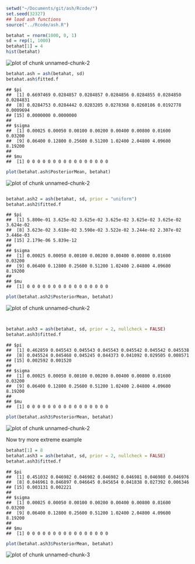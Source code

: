 
```r
setwd("~/Documents/git/ash/Rcode/")
set.seed(32327)
## load ash functions
source("../Rcode/ash.R")
```



```r
betahat = rnorm(1000, 0, 1)
sd = rep(1, 1000)
betahat[1] = 4
hist(betahat)
```

![plot of chunk unnamed-chunk-2](figure/unnamed-chunk-21.png) 

```r
betahat.ash = ash(betahat, sd)
betahat.ash$fitted.f
```

```
## $pi
##  [1] 0.6697469 0.0284857 0.0284857 0.0284856 0.0284855 0.0284850 0.0284831
##  [8] 0.0284753 0.0284442 0.0283205 0.0278368 0.0260186 0.0192778 0.0009694
## [15] 0.0000000 0.0000000
## 
## $sigma
##  [1] 0.00025 0.00050 0.00100 0.00200 0.00400 0.00800 0.01600 0.03200
##  [9] 0.06400 0.12800 0.25600 0.51200 1.02400 2.04800 4.09600 8.19200
## 
## $mu
##  [1] 0 0 0 0 0 0 0 0 0 0 0 0 0 0 0 0
```

```r
plot(betahat.ash$PosteriorMean, betahat)
```

![plot of chunk unnamed-chunk-2](figure/unnamed-chunk-22.png) 

```r

betahat.ash2 = ash(betahat, sd, prior = "uniform")
betahat.ash2$fitted.f
```

```
## $pi
##  [1] 5.800e-01 3.625e-02 3.625e-02 3.625e-02 3.625e-02 3.625e-02 3.624e-02
##  [8] 3.623e-02 3.618e-02 3.598e-02 3.522e-02 3.244e-02 2.307e-02 3.446e-03
## [15] 2.179e-06 5.839e-12
## 
## $sigma
##  [1] 0.00025 0.00050 0.00100 0.00200 0.00400 0.00800 0.01600 0.03200
##  [9] 0.06400 0.12800 0.25600 0.51200 1.02400 2.04800 4.09600 8.19200
## 
## $mu
##  [1] 0 0 0 0 0 0 0 0 0 0 0 0 0 0 0 0
```

```r
plot(betahat.ash2$PosteriorMean, betahat)
```

![plot of chunk unnamed-chunk-2](figure/unnamed-chunk-23.png) 

```r


betahat.ash3 = ash(betahat, sd, prior = 2, nullcheck = FALSE)
betahat.ash3$fitted.f
```

```
## $pi
##  [1] 0.462859 0.045543 0.045543 0.045543 0.045542 0.045542 0.045538
##  [8] 0.045524 0.045468 0.045245 0.044373 0.041092 0.029505 0.008571
## [15] 0.002592 0.001520
## 
## $sigma
##  [1] 0.00025 0.00050 0.00100 0.00200 0.00400 0.00800 0.01600 0.03200
##  [9] 0.06400 0.12800 0.25600 0.51200 1.02400 2.04800 4.09600 8.19200
## 
## $mu
##  [1] 0 0 0 0 0 0 0 0 0 0 0 0 0 0 0 0
```

```r
plot(betahat.ash3$PosteriorMean, betahat)
```

![plot of chunk unnamed-chunk-2](figure/unnamed-chunk-24.png) 


Now try more extreme example


```r
betahat[1] = 8
betahat.ash3 = ash(betahat, sd, prior = 2, nullcheck = FALSE)
betahat.ash3$fitted.f
```

```
## $pi
##  [1] 0.451032 0.046982 0.046982 0.046982 0.046981 0.046980 0.046976
##  [8] 0.046961 0.046897 0.046645 0.045654 0.041838 0.027392 0.006346
## [15] 0.003131 0.002221
## 
## $sigma
##  [1] 0.00025 0.00050 0.00100 0.00200 0.00400 0.00800 0.01600 0.03200
##  [9] 0.06400 0.12800 0.25600 0.51200 1.02400 2.04800 4.09600 8.19200
## 
## $mu
##  [1] 0 0 0 0 0 0 0 0 0 0 0 0 0 0 0 0
```

```r
plot(betahat.ash3$PosteriorMean, betahat)
```

![plot of chunk unnamed-chunk-3](figure/unnamed-chunk-3.png) 

